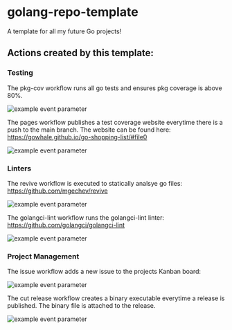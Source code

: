# golang-repo-template
A template for all my future Go projects!

## Actions created by this template:


### Testing

The pkg-cov workflow runs all go tests and ensures pkg coverage is above 80%.

![example event parameter](https://github.com/gowhale/go-shopping-list/actions/workflows/pkg-cov.yml/badge.svg?event=push)

The pages workflow publishes a test coverage website everytime there is a push to the main branch. The website can be found here: https://gowhale.github.io/go-shopping-list/#file0

![example event parameter](https://github.com/gowhale/go-shopping-list/actions/workflows/pages.yml/badge.svg?event=push)

### Linters

The revive workflow is executed to statically analsye go files: https://github.com/mgechev/revive

![example event parameter](https://github.com/gowhale/go-shopping-list/actions/workflows/revive.yml/badge.svg?event=push)

The golangci-lint workflow runs the golangci-lint linter: https://github.com/golangci/golangci-lint

![example event parameter](https://github.com/gowhale/go-shopping-list/actions/workflows/golangci-lint.yml/badge.svg?event=push)

### Project Management

The issue workflow adds a new issue to the projects Kanban board:

![example event parameter](https://github.com/gowhale/go-shopping-list/actions/workflows/issue.yml/badge.svg?event=push)

The cut release workflow creates a binary executable everytime a release is published. The binary file is attached to the release.

![example event parameter](https://github.com/gowhale/go-shopping-list/actions/workflows/cut-release.yml/badge.svg?event=push)


